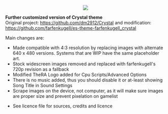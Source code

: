 <p align=center><img src="https://i.imgur.com/e6YBrVA.jpg"></a></p>

**Further customized version of Crystal theme** <br>
Original project: https://github.com/dm2912/Crystal and modification: https://github.com/farfenkugell/es-theme-farfenkugell_crystal

Main changes are: 

- Made compatible with 4:3 resolution by replacing images with alternate 640 x 480 versions. Systems that are WIP have the same placeholder art.
- Stock widescreen images removed and replaced with farfenkugell's 720p revision as a fallback
- Modified TheRA Logo added for Cpu Scripts/Advanced Options
- There is no music added, thus you should disable it or at-least showing Song Title in Sound Settings
- Scrape images on the device, not computer, as it will make sure images are proper size and prevent pixelation on gamelist
  
* See licence file for sources, credits and licence

